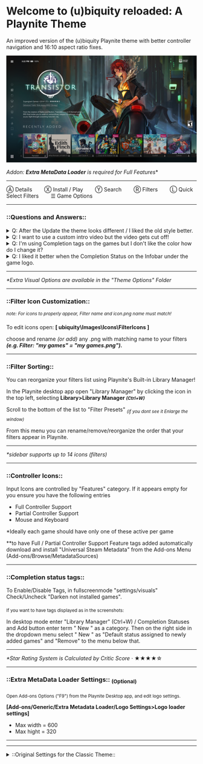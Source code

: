 # Welcome to (u)biquity reloaded: A Playnite Theme

An improved version of the (u)biquity Playnite theme with better controller navigation and 16:10 aspect ratio fixes.

<img src="https://raw.githubusercontent.com/RedSchism/ubiquity/main/screenshot01.jpg" />

**Addon: **Extra MetaData Loader** is required* for Full Features**

________________________________________________________________________________________
Ⓐ Details   Ⓧ Install / Play   Ⓨ Search   Ⓡ Filters   Ⓛ Quick Select Filters   ☰ Game Options    

________________________________________________________________________________________





### **::Questions and Answers::**


<details> 
  <summary>Q: After the Update the theme looks different / I liked the old style better. </summary>

<sub>All older versions of the theme are still supported and updated
   You can find the older styles of Ubiquity in the themes dir. in the "Theme Options" folder.</sub>
</details>


<details> 
  <summary>Q: I want to use a custom intro video but the video gets cut off!</summary>


<sub>Open "Main.xaml" with notepad++. Located in (Ubiquity/Views) folder.
   You will need to edit to entries here: </sub>

<sub>Under "< !--Intro Video-- >" look for the line "<DoubleAnimation.../ BeginTime="0:0:4.0" />"
   Change the "4.0" into the same length as your custom intro (ie"10" for 10sec)</sub>

<sup>Next search for "< !--Main-- >" look for the line "<DoubleAnimation.../ BeginTime="0:0:4.0" />"
   Repeat the steps above for the next entry
   Save and Restart ubiquity.</sup>
</details>



<details> 
  <summary>Q: I'm using Completion tags on the games but I don't like the color how do I change it?</summary>


<sub>Open "ListGameItemTemplate.xaml" with notepad++. Located in (Ubiquity/DerivedStyles) folder.</sub>

<sub>Search for (Background="#cd0057") Change the six digit color code here.
   You can write in the name of the color you want (ie:Background="Blue") or use a hex code for more 
   colors. 
   Save and Restart ubiquity.</sub>

<sub>Note: If your chosen color is too bright and the text can't be read you can change that
   in the same area (<TextBlock x:Name="CompletionStatus") under (Foreground="White")</sub>
</details>


 
<details> 
  <summary>Q: I liked it better when the Completion Status on the Infobar under the game logo.</summary>


<sub>Open "Main.xaml" with notepad++. Located in (Ubiquity/Views) folder.
   Search for (< !--GameTitles Infobar-- >) You should notice two TextBlock entries in green.</sub>
   
<sub>The green means they're disabled to enable them delete the "!--" and "--" from the green text.
   Once enabled the entries should be multiple colors. 
   Delete or Disable the duplicate entry below the reactivated code.
   Save and Restart ubiquity.</sub>
</details>



________________________________________________________________________________________

_*Extra Visual Options are available in the "Theme Options" Folder_
________________________________________________________________________________________

### <h3>::Filter Icon Customization::</h3>

<sup>_note: For icons to properly appear, Filter name and icon.png name must match!_</sup>



To edit icons open: **[ ubiquity\Images\Icons\FilterIcons ]** 

choose and rename _(or add)_ any .png with matching name to your filters **_(e.g. Filter: "my games" = "my games.png")._**

________________________________________________________________________________________
### <h3>::Filter Sorting::</h3>

You can reorganize your filters list using Playnite's Built-in Library Manager!

In the Playnite desktop app open "Library Manager" by clicking the icon in the top left, selecting **Library>Library Manager <small>_(Ctrl+W)_</small>**

Scroll to the bottom of the list to "Filter Presets" <sub>_(if you dont see it Enlarge the window)_</sub>

From this menu you can rename/remove/reorganize the order that your filters appear in Playnite.
________________________________________________________________________________________

_*sidebar supports up to 14 icons (filters)_
________________________________________________________________________________________

### **::Controller Icons::**

Input Icons are controlled by "Features" category.
If it appears empty for you ensure you have the following entries

- Full Controller Support
- Partial Controller Support
- Mouse and Keyboard

*Ideally each game should have only one of these active per game

**to have Full / Partial Controller Support Feature tags added automatically download
and install "Universal Steam Metadata" from the Add-ons Menu (Add-ons/Browse/MetadataSources)
________________________________________________________________________________________

### **::Completion status tags::**

To Enable/Disable Tags, in fullscreenmode "settings/visuals" Check/Uncheck 
"Darken not installed games".

<sub>If you want to have tags displayed as in the screenshots:</sub> 

In desktop mode enter "Library Manager" (Ctrl+W) / Completion Statuses and Add button 
enter term " New " as a category. Then on the right side in the dropdown menu select " New "
as "Default status assigned to newly added games" and "Remove" to the menu below that. 
________________________________________________________________________________________

_*Star Rating System is Calculated by Critic Score_
· ★★★★☆        
________________________________________________________________________________________

### **::Extra MetaData Loader Settings:: <sub>(Optional)</sub>**

<sub>Open Add-ons Options ("F9") from the Playnite Desktop app, and edit logo settings.</sub>

**[Add-ons/Generic/Extra Metadata Loader/Logo Settings>Logo loader settings]**

- Max width = 600
- Max hight = 320

________________________________________________________________________________________
________________________________________________________________________________________

<details>
 <summary> ::Original Settings for the Classic Theme:: </summary>

**Theme Settings**

<sup>Playnite\Themes\Fullscreen\(u)biquity\Theme Options</sup>

- 1 . Main Page Styles = "4. Classic Theme"
- 2 . Game Details Page = "2.Details_Classic Theme"
- 3 . Color Scheme = "1. Classic Color Scheme"

<sub>COPY chosen theme options into theme main dir, unzip files and select YES to override</sub>

**Extra MetaData Loader Settings:**

<sup>Playnite Addons>Extensions Settings>Generic>Extra Metadata Loader> Logo Settings>Logo Loader Settings</sup>
- Max width = 600
- Max height = 285

**Game Covers:**

<sup>Playnite Settings>GridView> Target aspect ratio = 1 : 1 (Preset: "Square")</sup>

**Fullscreen Theme Settings:**

<sup>Fullscreen Settings>Layout> </sup>
- Columns= 7
- Rows= 4
- Item Spacing= 20
</details>